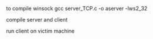 to compile winsock
gcc server_TCP.c -o aserver -lws2_32

compile server and client

run client on victim machine